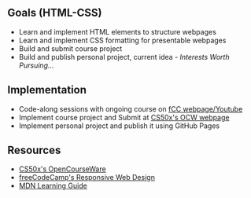 ## Goals (HTML-CSS)
- Learn and implement HTML elements to structure webpages
- Learn and implement CSS formatting for presentable webpages
- Build and submit course project
- Build and publish personal project, current idea - <i>Interests Worth Pursuing...</i>

## Implementation
- Code-along sessions with ongoing course on [fCC webpage/Youtube](https://www.freecodecamp.org/news/learn-web-development-from-harvard-university-cs50/)
- Implement course project and Submit at [CS50x's OCW webpage](https://cs50.harvard.edu/web/2020/)
- Implement personal project and publish it using GitHub Pages

## Resources
- [CS50x's OpenCourseWare](https://cs50.harvard.edu/web/2020/)
- [freeCodeCamp's Responsive Web Design](https://www.freecodecamp.org/learn/2022/responsive-web-design/)
- [MDN Learning Guide](https://developer.mozilla.org/en-US/docs/Learn)